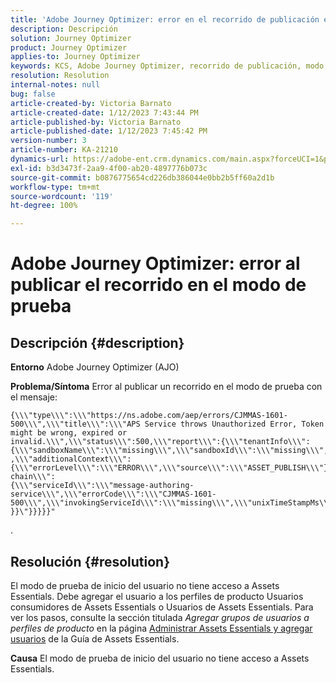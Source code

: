 ```yaml
---
title: 'Adobe Journey Optimizer: error en el recorrido de publicación en el modo de prueba'
description: Descripción
solution: Journey Optimizer
product: Journey Optimizer
applies-to: Journey Optimizer
keywords: KCS, Adobe Journey Optimizer, recorrido de publicación, modo de prueba, error, AJO
resolution: Resolution
internal-notes: null
bug: false
article-created-by: Victoria Barnato
article-created-date: 1/12/2023 7:43:44 PM
article-published-by: Victoria Barnato
article-published-date: 1/12/2023 7:45:42 PM
version-number: 3
article-number: KA-21210
dynamics-url: https://adobe-ent.crm.dynamics.com/main.aspx?forceUCI=1&pagetype=entityrecord&etn=knowledgearticle&id=7892a466-b192-ed11-aad1-6045bd006d92
exl-id: b3d3473f-2aa9-4f00-ab20-4897776b073c
source-git-commit: b0876775654cd226db386044e0bb2b5ff60a2d1b
workflow-type: tm+mt
source-wordcount: '119'
ht-degree: 100%

---
```


# Adobe Journey Optimizer: error al publicar el recorrido en el modo de prueba

## Descripción {#description}

<b>Entorno</b>
Adobe Journey Optimizer (AJO)


<b>Problema/Síntoma</b>
Error al publicar un recorrido en el modo de prueba con el mensaje:


```
{\\\"type\\\":\\\"https://ns.adobe.com/aep/errors/CJMMAS-1601-500\\\",\\\"title\\\":\\\"APS Service throws Unauthorized Error, Token might be wrong, expired or invalid.\\\",\\\"status\\\":500,\\\"report\\\":{\\\"tenantInfo\\\":
{\\\"sandboxName\\\":\\\"missing\\\",\\\"sandboxId\\\":\\\"missing\\\",\\\"imsOrgId\\\":\\\"missing\\\"}
,\\\"additionalContext\\\":{\\\"errorLevel\\\":\\\"ERROR\\\",\\\"source\\\":\\\"ASSET_PUBLISH\\\"}},\\\"error-chain\\\":
{\\\"serviceId\\\":\\\"message-authoring-service\\\",\\\"errorCode\\\":\\\"CJMMAS-1601-500\\\",\\\"invokingServiceId\\\":\\\"missing\\\",\\\"unixTimeStampMs\\\":«REDACTED»}
}}\"}}}}}"
```

.

## Resolución {#resolution}


El modo de prueba de inicio del usuario no tiene acceso a Assets Essentials. Debe agregar el usuario a los perfiles de producto Usuarios consumidores de Assets Essentials o Usuarios de Assets Essentials. Para ver los pasos, consulte la sección titulada *Agregar grupos de usuarios a perfiles de producto* en la página [Administrar Assets Essentials y agregar usuarios](https://experienceleague.adobe.com/docs/experience-manager-assets-essentials/help/get-started-admins/deploy-administer.html?lang=es#add-users-to-product-profiles) de la Guía de Assets Essentials.

<b>Causa</b>
El modo de prueba de inicio del usuario no tiene acceso a Assets Essentials.
